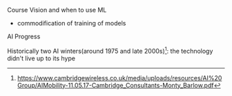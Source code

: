 Course Vision and when to use ML

- commodification of training of models 

AI Progress

Historically two AI winters(around 1975 and late 2000s)[^1]: the technology didn't live up to its hype





[^1]: https://www.cambridgewireless.co.uk/media/uploads/resources/AI%20Group/AIMobility-11.05.17-Cambridge_Consultants-Monty_Barlow.pdf



